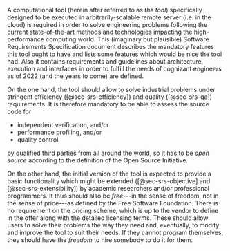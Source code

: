 
A computational tool (herein after referred to as _the tool_) specifically designed to be executed in arbitrarily-scalable remote server (i.e. in the cloud) is required in order to solve engineering problems following the current state-of-the-art methods and technologies impacting the high-performance computing world.
This (imaginary but plausible) Software Requirements Specification document describes the mandatory features this tool ought to have and lists some features which would be nice the tool had.
Also it contains requirements and guidelines about architecture, execution and interfaces in order to fulfill the needs of cognizant engineers as of 2022 (and the years to come) are defined. 

On the one hand, the tool should allow to solve industrial problems under stringent efficiency ([@sec-srs-efficiency]) and quality ([@sec-srs-qa]) requirements. It is therefore mandatory to be able to assess the source code for

 * independent verification, and/or
 * performance profiling, and/or
 * quality control
 
by qualified third parties from all around the world, so it has to be _open source_ according to the definition of the Open Source Initiative.

On the other hand, the initial version of the tool is expected to provide a basic functionality which might be extended ([@sec-srs-objective] and [@sec-srs-extensibility]) by academic researchers and/or professional programmers. It thus should also be _free_---in the sense of freedom, not in the sense of price---as defined by the Free Software Foundation. There is no requirement on the pricing scheme, which is up to the vendor to define in the offer along with the detailed licensing terms. These should allow users to solve their problems the way they need and, eventually, to modify and improve the tool to suit their needs. If they cannot program themselves, they should have the _freedom_ to hire somebody to do it for them.
